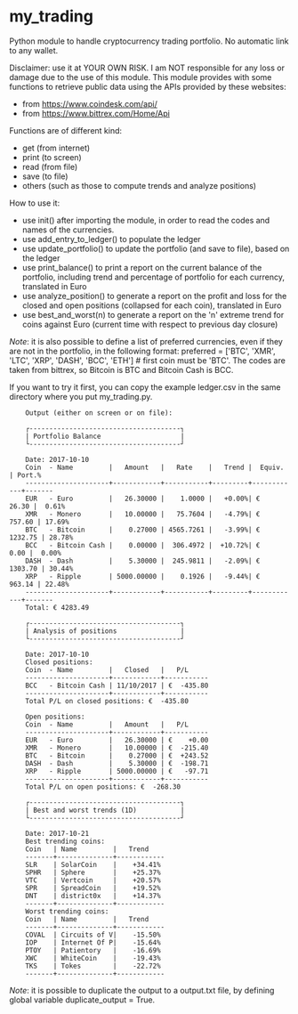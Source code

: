 # my_trading
Python module to handle cryptocurrency trading portfolio. No automatic link to any wallet.

Disclaimer: use it at YOUR OWN RISK. I am NOT responsible for any loss or damage due to the use of this module.
This module provides with some functions to retrieve public data using the APIs provided by these websites:
- from https://www.coindesk.com/api/
- from https://www.bittrex.com/Home/Api

Functions are of different kind:
- get (from internet)
- print (to screen)
- read (from file)
- save (to file)
- others (such as those to compute trends and analyze positions)

How to use it:
- use init() after importing the module, in order to read the codes and names of the currencies.
- use add_entry_to_ledger() to populate the ledger
- use update_portfolio() to update the portfolio (and save to file), based on the ledger
- use print_balance() to print a report on the current balance of the portfolio, including trend and percentage of portfolio for each currency, translated in Euro
- use analyze_position() to generate a report on the profit and loss for the closed and open positions (collapsed for each coin), translated in Euro
- use best_and_worst(n) to generate a report on the 'n' extreme trend for coins against Euro (current time with respect to previous day closure)

*Note*: it is also possible to define a list of preferred currencies, even if they are not in the portfolio, in the following format:
preferred = ['BTC', 'XMR', 'LTC', 'XRP', 'DASH', 'BCC', 'ETH'] # first coin must be 'BTC'. The codes are taken from bittrex, so Bitcoin is BTC and Bitcoin Cash is BCC.

If you want to try it first, you can copy the example ledger.csv in the same directory where you put my_trading.py.

        Output (either on screen or on file):

        ┌--------------------------------------┐
        | Portfolio Balance                    |
        └--------------------------------------┘

        Date: 2017-10-10
        Coin  - Name         |   Amount   |   Rate    |   Trend |  Equiv.    | Port.%
        ---------------------+------------+-----------+---------+------------+-------
        EUR   - Euro         |   26.30000 |    1.0000 |   +0.00%| €    26.30 |  0.61%
        XMR   - Monero       |   10.00000 |   75.7604 |   -4.79%| €   757.60 | 17.69%
        BTC   - Bitcoin      |    0.27000 | 4565.7261 |   -3.99%| €  1232.75 | 28.78%
        BCC   - Bitcoin Cash |    0.00000 |  306.4972 |  +10.72%| €     0.00 |  0.00%
        DASH  - Dash         |    5.30000 |  245.9811 |   -2.09%| €  1303.70 | 30.44%
        XRP   - Ripple       | 5000.00000 |    0.1926 |   -9.44%| €   963.14 | 22.48%
        ---------------------+------------+-----------+---------+------------+-------
        Total: € 4283.49
        
        ┌--------------------------------------┐
        | Analysis of positions                |
        └--------------------------------------┘

        Date: 2017-10-10
        Closed positions:
        Coin  - Name         |   Closed   |   P/L 
        ---------------------+------------+-----------
        BCC   - Bitcoin Cash | 11/10/2017 | €  -435.80
        ---------------------+------------+-----------
        Total P/L on closed positions: €  -435.80

        Open positions:
        Coin  - Name         |   Amount   |   P/L 
        ---------------------+------------+-----------
        EUR   - Euro         |   26.30000 | €    +0.00
        XMR   - Monero       |   10.00000 | €  -215.40
        BTC   - Bitcoin      |    0.27000 | €  +243.52
        DASH  - Dash         |    5.30000 | €  -198.71
        XRP   - Ripple       | 5000.00000 | €   -97.71
        ---------------------+------------+-----------
        Total P/L on open positions: €  -268.30
        
        ┌--------------------------------------┐
        | Best and worst trends (1D)           |
        └--------------------------------------┘

        Date: 2017-10-21
        Best trending coins:
        Coin   | Name         |   Trend
        -------+--------------+------------
        SLR    | SolarCoin    |    +34.41%
        SPHR   | Sphere       |    +25.37%
        VTC    | Vertcoin     |    +20.57%
        SPR    | SpreadCoin   |    +19.52%
        DNT    | district0x   |    +14.37%
        -------+--------------+------------
        Worst trending coins:
        Coin   | Name         |   Trend
        -------+--------------+------------
        COVAL  | Circuits of V|    -15.50%
        IOP    | Internet Of P|    -15.64%
        PTOY   | Patientory   |    -16.69%
        XWC    | WhiteCoin    |    -19.43%
        TKS    | Tokes        |    -22.72%
        -------+--------------+------------

*Note*: it is possible to duplicate the output to a output.txt file, by defining global variable duplicate_output = True.

